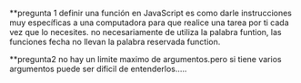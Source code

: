 **pregunta 1
definir una función en JavaScript es como darle instrucciones muy específicas a una computadora para que realice una tarea por ti cada vez que lo necesites.
no necesariamente de utiliza la palabra funtion, las funciones fecha no llevan la palabra reservada function.

**pregunta2
no hay un limite maximo de argumentos.pero si tiene varios argumentos puede ser dificil de entenderlos.....